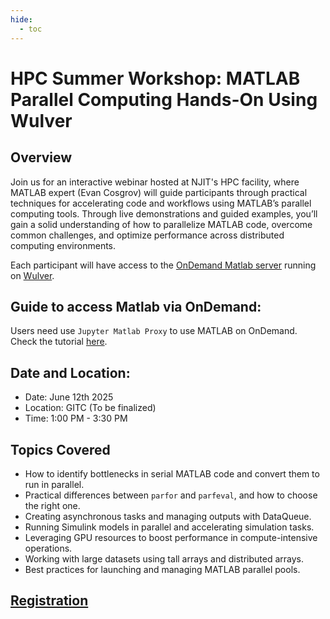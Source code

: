 ```yaml
---
hide:
  - toc
---
```


# HPC Summer Workshop: MATLAB Parallel Computing Hands-On Using Wulver 

## Overview
Join us for an interactive webinar hosted at NJIT's HPC facility, where MATLAB expert (Evan Cosgrov)
will guide participants through practical techniques for accelerating code and workflows using MATLAB’s parallel computing tools.
Through live demonstrations and guided examples, you’ll gain a solid understanding of how to parallelize MATLAB code, overcome common challenges, and optimize performance across distributed computing environments. 

Each participant will have access to the [OnDemand Matlab server](https://ondemand.njit.edu/pun/sys/dashboard/batch_connect/sys/jupyter-matlab/session_contexts/new) running on [Wulver](https://hpc.njit.edu/).

## Guide to access Matlab via OnDemand:
Users need use `Jupyter Matlab Proxy` to use MATLAB on OnDemand. Check the tutorial [here](../../../assets/ondemand/Matlab_OnDemand_Tutorial_Server.mp4).

## Date and Location:
- Date: June 12th 2025
- Location: GITC (To be finalized)
- Time: 1:00 PM - 3:30 PM

## Topics Covered

* How to identify bottlenecks in serial MATLAB code and convert them to run in parallel.
* Practical differences between `parfor` and `parfeval`, and how to choose the right one.
* Creating asynchronous tasks and managing outputs with DataQueue.
* Running Simulink models in parallel and accelerating simulation tasks.
* Leveraging GPU resources to boost performance in compute-intensive operations.
* Working with large datasets using tall arrays and distributed arrays.
* Best practices for launching and managing MATLAB parallel pools.


## [Registration](https://forms.gle/smEjkyzrEn3EyFmPA)

